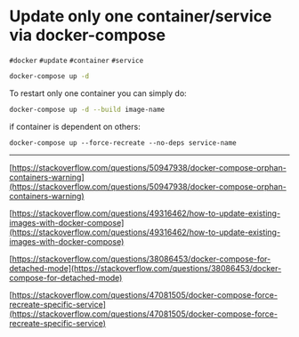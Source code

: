 # Update only one container/service via docker-compose

`#docker` `#update` `#container` `#service`

```bash
docker-compose up -d
```

To restart only one container you can simply do:

```bash
docker-compose up -d --build image-name
```

if container is dependent on others:

```docker
docker-compose up --force-recreate --no-deps service-name
```

---

[https://stackoverflow.com/questions/50947938/docker-compose-orphan-containers-warning](https://stackoverflow.com/questions/50947938/docker-compose-orphan-containers-warning)

[https://stackoverflow.com/questions/49316462/how-to-update-existing-images-with-docker-compose](https://stackoverflow.com/questions/49316462/how-to-update-existing-images-with-docker-compose)

[https://stackoverflow.com/questions/38086453/docker-compose-for-detached-mode](https://stackoverflow.com/questions/38086453/docker-compose-for-detached-mode)

[https://stackoverflow.com/questions/47081505/docker-compose-force-recreate-specific-service](https://stackoverflow.com/questions/47081505/docker-compose-force-recreate-specific-service)